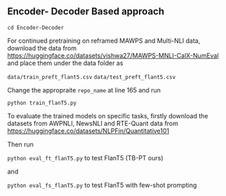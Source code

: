 ## Encoder- Decoder Based approach

```cd Encoder-Decoder```

For continued pretraining on reframed MAWPS and Multi-NLI data, download the data from https://huggingface.co/datasets/vishwa27/MAWPS-MNLI-CalX-NumEval and place them under the data folder as

```data/train_preft_flant5.csv```
```data/test_preft_flant5.csv```

Change the appropraite ```repo_name``` at line 165 and run 

```python train_flanT5.py```

To evaluate the trained models on specific tasks, firstly download the datasets from AWPNLI, NewsNLI and RTE-Quant data from https://huggingface.co/datasets/NLPFin/Quantitative101

Then run 

```python eval_ft_flanT5.py``` to test FlanT5 (TB-PT ours)

and 

```python eval_fs_flanT5.py``` to test FlanT5 with few-shot prompting
